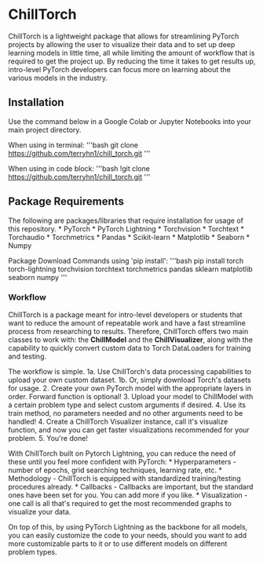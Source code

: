 # ChillTorch
ChillTorch is a lightweight package that allows for streamlining PyTorch projects by
allowing the user to visualize their data and to set up deep learning models in little time,
all while limiting the amount of workflow that is required to get the project up. By reducing
the time it takes to get results up, intro-level PyTorch developers can focus more on
learning about the various models in the industry.

## Installation
Use the command below in a Google Colab or Jupyter Notebooks into your main project directory.

When using in terminal:
'''bash
git clone https://github.com/terryhn1/chill_torch.git
'''

When using in code block:
'''bash
!git clone https://github.com/terryhn1/chill_torch.git
'''

## Package Requirements
The following are packages/libraries that require installation for usage of this repository.
    * PyTorch
    * PyTorch Lightning
    * Torchvision
    * Torchtext
    * Torchaudio
    * Torchmetrics
    * Pandas
    * Scikit-learn
    * Matplotlib
    * Seaborn
    * Numpy

Package Download Commands using 'pip install':
'''bash
pip install torch torch-lightning torchvision torchtext torchmetrics pandas sklearn matplotlib seaborn numpy 
'''

### Workflow
ChillTorch is a package meant for intro-level developers or students that want to reduce
the amount of repeatable work and have a fast streamline process from researching to results.
Therefore, ChillTorch offers two main classes to work with: the **ChillModel** and the **ChillVisualizer**,
along with the capability to quickly convert custom data to Torch DataLoaders for training and testing.

The workflow is simple.
    1a. Use ChillTorch's data processing capabilities to upload your own custom dataset.
    1b. Or, simply download Torch's datasets for usage.
    2. Create your own PyTorch model with the appropriate layers in order. Forward function is optional!
    3. Upload your model to ChillModel with a certain problem type and select custom arguments if desired.
    4. Use its train method, no parameters needed and no other arguments need to be handled!
    4. Create a ChillTorch Visualizer instance, call it's visualize function, and now you can get faster visualizations recommended for your problem.
    5. You're done!

With ChillTorch built on Pytorch Lightning, you can reduce the need of these until you feel more confident with PyTorch:
    * Hyperparameters - number of epochs, grid searching techniques, learning rate, etc.
    * Methodology - ChillTorch is equipped with standardized training/testing procedures already.
    * Callbacks - Callbacks are important, but the standard ones have been set for you. You can add more if you like.
    * Visualization - one call is all that's required to get the most recommended graphs to visualize your data.

On top of this, by using PyTorch Lightning as the backbone for all models, you can easily customize the code to your needs,
should you want to add more customizable parts to it or to use different models on different problem types. 

